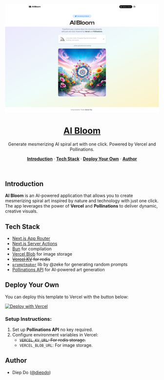 <a href="https://aibloom.vercel.app">
  <img alt="AI Bloom – Generate mesmerizing AI spiral art with one click." src="/app/opengraph-image.png">
  <h1 align="center">AI Bloom</h1>
</a>

<p align="center">
  Generate mesmerizing AI spiral art with one click. Powered by Vercel and Pollinations.
</p>

<p align="center">
  <a href="#introduction"><strong>Introduction</strong></a> ·
  <a href="#tech-stack"><strong>Tech Stack</strong></a> ·
  <a href="#deploy-your-own"><strong>Deploy Your Own</strong></a> ·
  <a href="#author"><strong>Author</strong></a>
</p>
<br/>

## Introduction

**AI Bloom** is an AI-powered application that allows you to create mesmerizing spiral art inspired by nature and technology with just one click. The app leverages the power of **Vercel** and **Pollinations** to deliver dynamic, creative visuals.

## Tech Stack

- [Next.js App Router](https://nextjs.org/docs/app)
- [Next.js Server Actions](https://nextjs.org/docs/app/api-reference/functions/server-actions)
- [Bun](https://bun.sh/) for compilation
- [Vercel Blob](https://vercel.com/storage/blob) for image storage
- ~~[Vercel KV](https://vercel.com/storage/kv) for redis~~
- [`promptmaker`](https://github.com/zeke/promptmaker) lib by @zeke for generating random prompts
- [Pollinations API](https://pollinations.ai/) for AI-powered art generation

## Deploy Your Own

You can deploy this template to Vercel with the button below:

[![Deploy with Vercel](https://vercel.com/button)](https://stey.me/aibloom-deploy)

### Setup Instructions:

1. Set up **Pollinations API** no key required.
2. Configure environment variables in Vercel:
    - ~~`VERCEL_KV_URL`: For redis storage.~~
    - `VERCEL_BLOB_URL`: For image storage.

## Author

- Diep Do ([@diepdo](https://github.com/diepdo1810))
